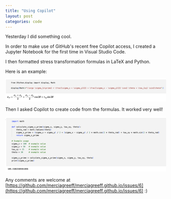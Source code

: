 ```yaml
---
title: "Using Copilot"
layout: post
categories: code
---
```


Yesterday I did something cool.

In order to make use of GitHub's recent free Copilot access, I created a Jupyter Notebook for the first time in Visual Studio Code.

I then formatted stress transformation formulas in LaTeX and Python.

Here is an example:

![2025-01-17-1.png](/assets/2025-01-17-1.png)

Then I asked Copilot to create code from the formulas.  It worked very well!

![2025-01-17-2.png](/assets/2025-01-17-2.png)

Any comments are welcome at [https://github.com/merciagreeff/merciagreeff.github.io/issues/6](https://github.com/merciagreeff/merciagreeff.github.io/issues/6) :)
